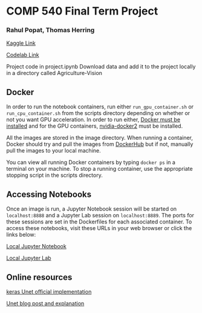 # COMP 540 Final Term Project

### Rahul Popat, Thomas Herring

[Kaggle Link](https://www.kaggle.com/c/vision-for-agriculture/overview)

[Codelab Link](https://competitions.codalab.org/competitions/23732?secret_key=dba10d3a-a676-4c44-9acf-b45dc92c5fcf#learn_the_details)

Project code in project.ipynb
Download data and add it to the project locally in a directory called Agriculture-Vision

## Docker

In order to run the notebook containers, run either `run_gpu_container.sh` or `run_cpu_container.sh` from the scripts directory depending on whether or not you want GPU acceleration. In order to run either, [Docker must be installed](https://docs.docker.com/get-docker/) and for the GPU containers, [nvidia-docker2](https://github.com/NVIDIA/nvidia-docker) must be installed.

All the images are stored in the image directory. When running a container, Docker should try and pull the images from [DockerHub](https://hub.docker.com/r/th3rring/comp540_final/tags?page=1&ordering=last_updated) but if not, manually pull the images to your local machine.

You can view all running Docker containers by typing `docker ps` in a terminal on your machine. To stop a running container, use the appropriate stopping script in the scripts directory.

## Accessing Notebooks

Once an image is run, a Jupyter Notebook session will be started on `localhost:8888` and a Jupyter Lab session on `localhost:8889`. The ports for these sessions are set in the Dockerfiles for each associated container. To access these notebooks, visit these URLs in your web browser or click the links below:

[Local Jupyter Notebook](http://localhost:8888)

[Local Jupyter Lab](http://localhost:8889)

## Online resources

[keras Unet official implementation](https://keras.io/examples/vision/oxford_pets_image_segmentation/)

[Unet blog post and explanation](https://towardsdatascience.com/unet-line-by-line-explanation-9b191c76baf5)

